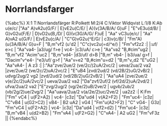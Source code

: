 # Norrlandsfarger

{%abc%}
X:1
T:Norrlandsfärger
R:Polkett
M:2/4
C:Viktor Widqvist
L:1/8
K:Ab
u(e/c/ |"Aa" A)vA2u(G/F/ | E)vE2u(C/E/ | A)(v(3A/B/A/ G)uF | "E"vE3u(d/B/ | G)vG2u(F/E/ | D)vD2u(B,/D/ | G)(v(3G/A/G/ F)uE |
"Aa" vC3u(e/c/ | "Aa" A)vA2 u(G/F/ | E)vE2u(c/A/ | "C"G)vG2u(^E/G/ | c3)v(c/B/ | "Fm"A)(u(3A/B/A/ G)u=F | "B,m"vf2 (u'd2 | "C"c)vc2u(=d/^e/) | "Fm"vf2z2 :|
|:uf/ e>c | "Aa"va4- |a3/ug/ f>e | vc4- |c3/uA/ c>e | "Aa"va2 "B,#cim"ug2 | "B,m"vf2 "Acim"uc2 | "B,m"vd4- |d3/uf/ d>B |"B,m" vb4- | b3/ua/ g>f | 
"Dacim"v^e4- |^e3/uf/ g>f | "Aa"v=e2 "B,#cim"u=d2 | "B,m"v_d2 "E"uG2 | "Aa"vA4- | A z3 :| 
|:"Aa"zve/2ue/2 (ve/2c/)2uA/2vc/2 | ueva/2ua/2 va2 |zve/2ue/2 (ve/2c/2)uA/2vc/2 | "E"uB4 |zvd/2ud/2 (vd/2B/2)uG/2vB/2 |
udvg/2ug/2 vg2 |zvd/2ud/2 (vd/2B/2)uG/2vB/2 | "Aa"uA4 |zve/2ue/2 v(e/2c/2)uA/2vc/2 |
ueva/2ua/2 va2 |"Da"zvf/2uf/2 (vf/2d/2)uA/2vd/2 | ufva/2ua/2 va2 |"E"zvg/2ug/2 (vg/2e/2)uB/2ve/2 |
ugvb/2ub/2 (vb/2g/2)ue/2vg/2 | "Aa"uava/2ua/2 v(a/2e/2)uc/2ve/2 | ua2z2 :|
K:Fm
|"Fm" vC4 | u(F2>A2) | vc4- |c3z| "Da"ud4 | v(A2>F2) | "Fm"uc4- |c3z| "C"vB4 | u(G2>C2) | vB4- | B2 uA2 | vG4 | "Fm"u(A2>F2) | "C" vG4- | G3z|
"Fm"vC4 | u(F2>A2) | vc4- |c3z| "Da"ud4 | v(f2>d2) | "Fm"uc4- |c3z|  "B,m"vB4 | u(d2>B2) | "Fm"vA4 | u(F2>G2) | "C"vA4- | A2 uG2 | "Fm"vF3z ||
{%endabc%}

